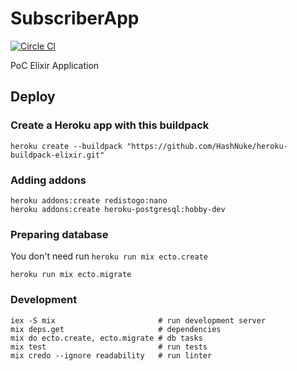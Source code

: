 # SubscriberApp

[![Circle
CI](https://circleci.com/gh/ignat-zakrevsky/subscriber_app/tree/master.svg?style=svg)](https://circleci.com/gh/ignat-zakrevsky/subscriber_app/tree/master)

PoC Elixir Application

## Deploy

### Create a Heroku app with this buildpack
```
heroku create --buildpack "https://github.com/HashNuke/heroku-buildpack-elixir.git"
```

### Adding addons
```
heroku addons:create redistogo:nano
heroku addons:create heroku-postgresql:hobby-dev
```

### Preparing database
You don't need run `heroku run mix ecto.create`
```
heroku run mix ecto.migrate
````

### Development
```
iex -S mix                       # run development server
mix deps.get                     # dependencies
mix do ecto.create, ecto.migrate # db tasks
mix test                         # run tests
mix credo --ignore readability   # run linter
```
